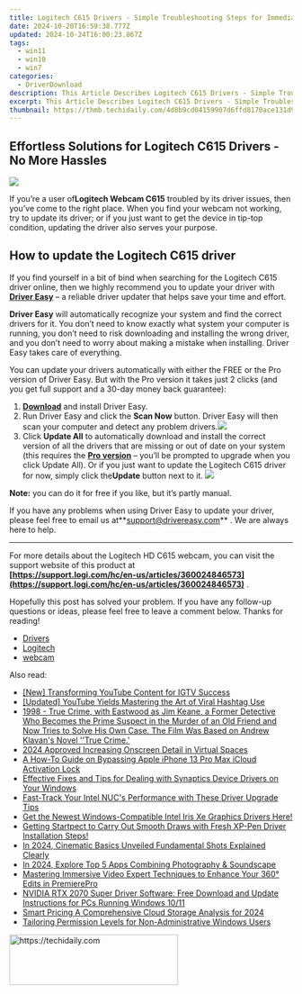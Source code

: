 ```yaml
---
title: Logitech C615 Drivers - Simple Troubleshooting Steps for Immediate Relief
date: 2024-10-20T16:59:38.777Z
updated: 2024-10-24T16:00:23.867Z
tags:
  - win11
  - win10
  - win7
categories:
  - DriverDownload
description: This Article Describes Logitech C615 Drivers - Simple Troubleshooting Steps for Immediate Relief
excerpt: This Article Describes Logitech C615 Drivers - Simple Troubleshooting Steps for Immediate Relief
thumbnail: https://thmb.techidaily.com/4d8b9cd04159907d6ffd8170ace131d919d2ce436fc15107daf1c967de0dbd7e.jpg
---
```


## Effortless Solutions for Logitech C615 Drivers - No More Hassles

![](https://images.drivereasy.com/wp-content/uploads/2019/08/image-717.png)

 If you’re a user of**Logitech Webcam C615** troubled by its driver issues, then you’ve come to the right place. When you find your webcam not working, try to update its driver; or if you just want to get the device in tip-top condition, updating the driver also serves your purpose.

## How to update the Logitech C615 driver

 If you find yourself in a bit of bind when searching for the Logitech C615 driver online, then we highly recommend you to update your driver with **[Driver Easy](https://tools.techidaily.com/drivereasy/download/)**  – a reliable driver updater that helps save your time and effort.

**Driver Easy** will automatically recognize your system and find the correct drivers for it. You don’t need to know exactly what system your computer is running, you don’t need to risk downloading and installing the wrong driver, and you don’t need to worry about making a mistake when installing. Driver Easy takes care of everything.

 You can update your drivers automatically with either the FREE or the Pro version of Driver Easy. But with the Pro version it takes just 2 clicks (and you get full support and a 30-day money back guarantee):

1. **[Download](https://tools.techidaily.com/drivereasy/download/)**  and install Driver Easy.
2. Run Driver Easy and click the **Scan Now** button. Driver Easy will then scan your computer and detect any problem drivers.![](https://images.drivereasy.com/wp-content/uploads/2019/08/2019-08-19_18-00-07-1.jpg)
3. Click **Update All** to automatically download and install the correct version of all the drivers that are missing or out of date on your system (this requires the **[Pro version](https://tools.techidaily.com/drivereasy/download/)**  – you’ll be prompted to upgrade when you click Update All). Or if you just want to update the Logitech C615 driver for now, simply click the**Update**  button next to it. ![](https://images.drivereasy.com/wp-content/uploads/2019/08/2019-08-29_12-20-04.jpg)

**Note:** you can do it for free if you like, but it’s partly manual.

 If you have any problems when using Driver Easy to update your driver, please feel free to email us at**<support@drivereasy.com>** . We are always here to help.

---

 For more details about the Logitech HD C615 webcam, you can visit the support website of this product at  
**[https://support.logi.com/hc/en-us/articles/360024846573](https://support.logi.com/hc/en-us/articles/360024846573)**  .

 Hopefully this post has solved your problem. If you have any follow-up questions or ideas, please feel free to leave a comment below. Thanks for reading!

* [Drivers](https://tools.techidaily.com/drivereasy/download/)
* [Logitech](https://tools.techidaily.com/drivereasy/download/)
* [webcam](https://tools.techidaily.com/drivereasy/download/)

<ins class="adsbygoogle"
     style="display:block"
     data-ad-format="autorelaxed"
     data-ad-client="ca-pub-7571918770474297"
     data-ad-slot="1223367746"></ins>

<ins class="adsbygoogle"
     style="display:block"
     data-ad-client="ca-pub-7571918770474297"
     data-ad-slot="8358498916"
     data-ad-format="auto"
     data-full-width-responsive="true"></ins>

<span class="atpl-alsoreadstyle">Also read:</span>
<div><ul>
<li><a href="https://youtube-zero.techidaily.com/ransforming-youtube-content-for-igtv-success/"><u>[New] Transforming YouTube Content for IGTV Success</u></a></li>
<li><a href="https://facebook-record-videos.techidaily.com/updated-youtube-yields-mastering-the-art-of-viral-hashtag-use/"><u>[Updated] YouTube Yields Mastering the Art of Viral Hashtag Use</u></a></li>
<li><a href="https://driver-download.techidaily.com/1998-true-crime-with-eastwood-as-jim-keane-a-former-detective-who-becomes-the-prime-suspect-in-the-murder-of-an-old-friend-and-now-tries-to-solve-his-own-ca274/"><u>1998 - True Crime, with Eastwood as Jim Keane, a Former Detective Who Becomes the Prime Suspect in the Murder of an Old Friend and Now Tries to Solve His Own Case. The Film Was Based on Andrew Klavan's Novel ''True Crime.'</u></a></li>
<li><a href="https://some-techniques.techidaily.com/2024-approved-increasing-onscreen-detail-in-virtual-spaces/"><u>2024 Approved Increasing Onscreen Detail in Virtual Spaces</u></a></li>
<li><a href="https://activate-lock.techidaily.com/a-how-to-guide-on-bypassing-apple-iphone-13-pro-max-icloud-activation-lock-by-drfone-ios/"><u>A How-To Guide on Bypassing Apple iPhone 13 Pro Max iCloud Activation Lock</u></a></li>
<li><a href="https://driver-download.techidaily.com/effective-fixes-and-tips-for-dealing-with-synaptics-device-drivers-on-your-windows/"><u>Effective Fixes and Tips for Dealing with Synaptics Device Drivers on Your Windows</u></a></li>
<li><a href="https://driver-download.techidaily.com/fast-track-your-intel-nucs-performance-with-these-driver-upgrade-tips/"><u>Fast-Track Your Intel NUC's Performance with These Driver Upgrade Tips</u></a></li>
<li><a href="https://driver-download.techidaily.com/get-the-newest-windows-compatible-intel-iris-xe-graphics-drivers-here/"><u>Get the Newest Windows-Compatible Intel Iris Xe Graphics Drivers Here!</u></a></li>
<li><a href="https://driver-download.techidaily.com/getting-startpect-to-carry-out-smooth-draws-with-fresh-xp-pen-driver-installation-steps/"><u>Getting Startpect to Carry Out Smooth Draws with Fresh XP-Pen Driver Installation Steps!</u></a></li>
<li><a href="https://extra-lessons.techidaily.com/in-2024-cinematic-basics-unveiled-fundamental-shots-explained-clearly/"><u>In 2024, Cinematic Basics Unveiled Fundamental Shots Explained Clearly</u></a></li>
<li><a href="https://some-knowledge.techidaily.com/in-2024-explore-top-5-apps-combining-photography-and-soundscape/"><u>In 2024, Explore Top 5 Apps Combining Photography & Soundscape</u></a></li>
<li><a href="https://fox-direct.techidaily.com/mastering-immersive-video-expert-techniques-to-enhance-your-360-edits-in-premierepro/"><u>Mastering Immersive Video Expert Techniques to Enhance Your 360° Edits in PremierePro</u></a></li>
<li><a href="https://driver-download.techidaily.com/nvidia-rtx-2070-super-driver-software-free-download-and-update-instructions-for-pcs-running-windows-1011/"><u>NVIDIA RTX 2070 Super Driver Software: Free Download and Update Instructions for PCs Running Windows 10/11</u></a></li>
<li><a href="https://extra-support.techidaily.com/smart-pricing-a-comprehensive-cloud-storage-analysis-for-2024/"><u>Smart Pricing A Comprehensive Cloud Storage Analysis for 2024</u></a></li>
<li><a href="https://windows11.techidaily.com/tailoring-permission-levels-for-non-administrative-windows-users/"><u>Tailoring Permission Levels for Non-Administrative Windows Users</u></a></li>
</ul></div>

<!-- affiliate ads begin -->
<a href="https://homestyler.sjv.io/c/5597632/1943750/22993" target="_top" id="1943750">
  <img src="//a.impactradius-go.com/display-ad/22993-1943750" border="0" alt="https://techidaily.com" width="300" height="90"/>
</a>
<img height="0" width="0" src="https://homestyler.sjv.io/i/5597632/1943750/22993" style="position:absolute;visibility:hidden;" border="0" />
<!-- affiliate ads end -->

